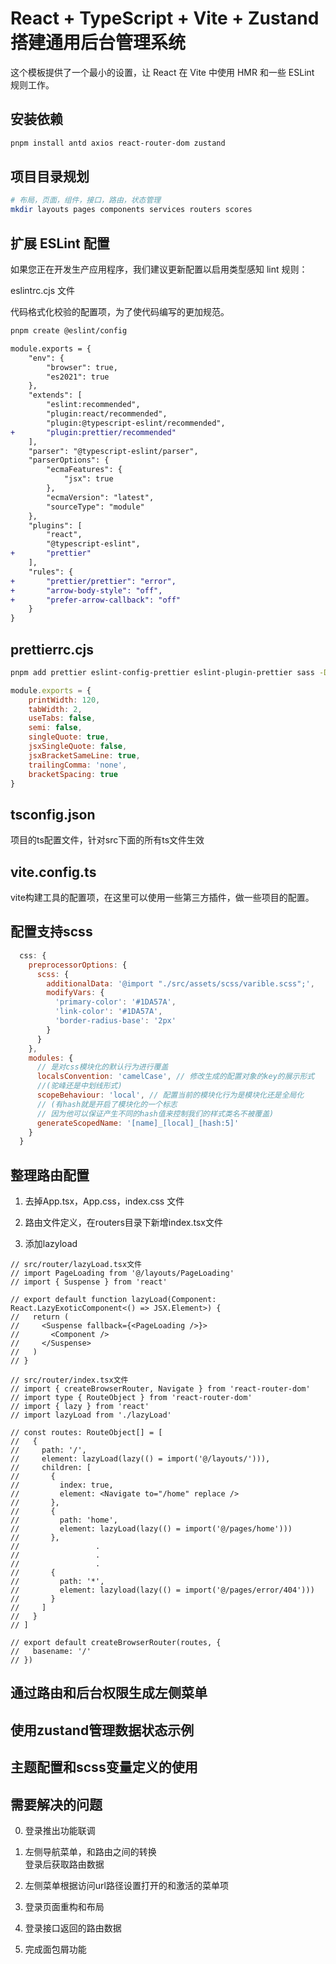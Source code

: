 # React + TypeScript + Vite + Zustand搭建通用后台管理系统

这个模板提供了一个最小的设置，让 React 在 Vite 中使用 HMR 和一些 ESLint 规则工作。

## 安装依赖

```bash
pnpm install antd axios react-router-dom zustand
```

## 项目目录规划

```bash
# 布局，页面，组件，接口，路由，状态管理
mkdir layouts pages components services routers scores
```

## 扩展 ESLint 配置

如果您正在开发生产应用程序，我们建议更新配置以启用类型感知 lint 规则：

eslintrc.cjs 文件

代码格式化校验的配置项，为了使代码编写的更加规范。

```bash
pnpm create @eslint/config
```

```diff
module.exports = {
    "env": {
        "browser": true,
        "es2021": true
    },
    "extends": [
        "eslint:recommended",
        "plugin:react/recommended",
        "plugin:@typescript-eslint/recommended",
+       "plugin:prettier/recommended"
    ],
    "parser": "@typescript-eslint/parser",
    "parserOptions": {
        "ecmaFeatures": {
            "jsx": true
        },
        "ecmaVersion": "latest",
        "sourceType": "module"
    },
    "plugins": [
        "react",
        "@typescript-eslint",
+       "prettier"
    ],
    "rules": {
+       "prettier/prettier": "error",
+       "arrow-body-style": "off",
+       "prefer-arrow-callback": "off"
    }
}
```

## prettierrc.cjs

```bash
pnpm add prettier eslint-config-prettier eslint-plugin-prettier sass -D
```

```js
module.exports = {  
    printWidth: 120,  
    tabWidth: 2,  
    useTabs: false,  
    semi: false,  
    singleQuote: true,  
    jsxSingleQuote: false,  
    jsxBracketSameLine: true,  
    trailingComma: 'none',  
    bracketSpacing: true  
}
```

## tsconfig.json

项目的ts配置文件，针对src下面的所有ts文件生效

## vite.config.ts

vite构建工具的配置项，在这里可以使用一些第三方插件，做一些项目的配置。

## 配置支持scss

```js
  css: {
    preprocessorOptions: {
      scss: {
        additionalData: '@import "./src/assets/scss/varible.scss";',
        modifyVars: {
          'primary-color': '#1DA57A',
          'link-color': '#1DA57A',
          'border-radius-base': '2px'
        }
      }
    },
    modules: {
      // 是对css模块化的默认行为进行覆盖
      localsConvention: 'camelCase', // 修改生成的配置对象的key的展示形式
      //(驼峰还是中划线形式)
      scopeBehaviour: 'local', // 配置当前的模块化行为是模块化还是全局化
      // (有hash就是开启了模块化的一个标志
      // 因为他可以保证产生不同的hash值来控制我们的样式类名不被覆盖)
      generateScopedName: '[name]_[local]_[hash:5]'
    }
  }
```

## 整理路由配置

1. 去掉App.tsx，App.css，index.css 文件

2. 路由文件定义，在routers目录下新增index.tsx文件

3. 添加lazyload

```tsx
// src/router/lazyLoad.tsx文件
// import PageLoading from '@/layouts/PageLoading'
// import { Suspense } from 'react'

// export default function lazyLoad(Component: React.LazyExoticComponent<() => JSX.Element>) {
//   return (
//     <Suspense fallback={<PageLoading />}>
//       <Component />
//     </Suspense>
//   )
// }
```

```tsx
// src/router/index.tsx文件
// import { createBrowserRouter, Navigate } from 'react-router-dom'
// import type { RouteObject } from 'react-router-dom'
// import { lazy } from 'react'
// import lazyLoad from './lazyLoad'

// const routes: RouteObject[] = [
//   {
//     path: '/',
//     element: lazyLoad(lazy(() = import('@/layouts/'))),
//     children: [
//       {
//         index: true,
//         element: <Navigate to="/home" replace />
//       },
//       {
//         path: 'home',
//         element: lazyLoad(lazy(() = import('@/pages/home')))
//       },
//                 .
//                 .
//                 .
//       {
//         path: '*',
//         element: lazyload(lazy(() = import('@/pages/error/404')))
//       }
//     ]
//   }
// ]

// export default createBrowserRouter(routes, {
//   basename: '/'
// })
```

## 通过路由和后台权限生成左侧菜单

## 使用zustand管理数据状态示例

## 主题配置和scss变量定义的使用

## 需要解决的问题

0. 登录推出功能联调  

1. 左侧导航菜单，和路由之间的转换  
登录后获取路由数据  

2. 左侧菜单根据访问url路径设置打开的和激活的菜单项  

3. 登录页面重构和布局  

4. 登录接口返回的路由数据  

5. 完成面包屑功能  
